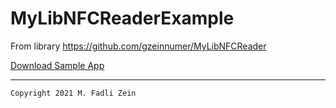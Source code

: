 # MyLibNFCReaderExample
From library https://github.com/gzeinnumer/MyLibNFCReader

[Download Sample App](https://drive.google.com/file/d/1FHteEi9dZt6bVAqN19TiYOfeZ9N2OB0_/view?usp=sharing)

---

```
Copyright 2021 M. Fadli Zein
```